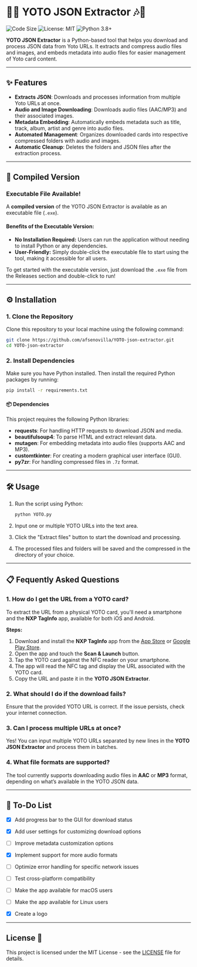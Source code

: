 # 🎵🎶 **YOTO JSON Extractor** 🎶🎵

![Code Size](https://img.shields.io/github/languages/code-size/afsenovilla/YOTO-json-extractor) ![License: MIT](https://img.shields.io/badge/License-MIT-yellow.svg) ![Python 3.8+](https://img.shields.io/badge/python-3.8%2B-blue.svg)

**YOTO JSON Extractor** is a Python-based tool that helps you download and process JSON data from Yoto URLs. It extracts and compress audio files and images, and embeds metadata into audio files for easier management of Yoto card content.

---

## ✨ Features

- **Extracts JSON**: Downloads and processes information from multiple Yoto URLs at once.
- **Audio and Image Downloading**: Downloads audio files (AAC/MP3) and their associated images.
- **Metadata Embedding**: Automatically embeds metadata such as title, track, album, artist and genre into audio files.
- **Automated Management**: Organizes downloaded cards into respective compressed folders with audio and images.
- **Automatic Cleanup**: Deletes the folders and JSON files after the extraction process.

---

## 💾 Compiled Version

### **Executable File Available!**
A **compiled version** of the YOTO JSON Extractor is available as an executable file (`.exe`). 

#### **Benefits of the Executable Version:**
- **No Installation Required:** Users can run the application without needing to install Python or any dependencies.
- **User-Friendly:** Simply double-click the executable file to start using the tool, making it accessible for all users.

To get started with the executable version, just download the `.exe` file from the Releases section and double-click to run!

---

## ⚙️ Installation 

### 1. Clone the Repository

Clone this repository to your local machine using the following command:

```bash
git clone https://github.com/afsenovilla/YOTO-json-extractor.git
cd YOTO-json-extractor
```

### 2. Install Dependencies

Make sure you have Python installed. Then install the required Python packages by running:

```bash
pip install -r requirements.txt
```

#### 📦 Dependencies

This project requires the following Python libraries:

- **requests**: For handling HTTP requests to download JSON and media.
- **beautifulsoup4**: To parse HTML and extract relevant data.
- **mutagen**: For embedding metadata into audio files (supports AAC and MP3).
- **customtkinter**: For creating a modern graphical user interface (GUI).
- **py7zr**: For handling compressed files in `.7z` format.

---

## 🛠️ Usage 

1. Run the script using Python:

   ```bash
   python YOTO.py
   ```

2. Input one or multiple YOTO URLs into the text area.
3. Click the "Extract files" button to start the download and processing.
4. The processed files and folders will be saved and the compressed in the directory of your choice.

---

## 📋 Fequently Asked Questions 

### 1. How do I get the URL from a YOTO card?
To extract the URL from a physical YOTO card, you'll need a smartphone and the **NXP TagInfo** app, available for both iOS and Android.

**Steps:**
1. Download and install the **NXP TagInfo** app from the [App Store](https://apps.apple.com/es/app/nfc-taginfo-by-nxp/id1246143596) or [Google Play Store](https://play.google.com/store/apps/details?id=com.nxp.taginfolite).
2. Open the app and touch the **Scan & Launch** button.
2. Tap the YOTO card against the NFC reader on your smartphone.
3. The app will read the NFC tag and display the URL associated with the YOTO card.
4. Copy the URL and paste it in the **YOTO JSON Extractor**.

### 2. What should I do if the download fails?
Ensure that the provided YOTO URL is correct. If the issue persists, check your internet connection.

### 3. Can I process multiple URLs at once?
Yes! You can input multiple YOTO URLs separated by new lines in the **YOTO JSON Extractor** and process them in batches.

### 4. What file formats are supported?
The tool currently supports downloading audio files in **AAC** or **MP3** format, depending on what’s available in the YOTO JSON data.

---

## 📝 To-Do List

- [X] Add progress bar to the GUI for download status
- [X] Add user settings for customizing download options
- [ ] Improve metadata customization options
- [X] Implement support for more audio formats
- [ ] Optimize error handling for specific network issues
- [ ] Test cross-platform compatibility
- [ ] Make the app available for macOS users
- [ ] Make the app available for Linux users
- [X] Create a logo


---

## License 📝

This project is licensed under the MIT License - see the [LICENSE](LICENSE) file for details.
